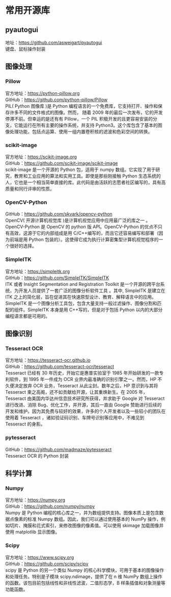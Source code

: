 # 常用开源库

## pyautogui

地址：<https://github.com/asweigart/pyautogui>  
键盘、鼠标操作封装

## 图像处理

### Pillow

官方地址：<https://python-pillow.org>  
GitHub：<https://github.com/python-pillow/Pillow>  
PIL( Python 图像库 )是 Python 编程语言的一个免费库，它支持打开、操作和保存许多不同的文件格式的图像。然而， 随着 2009 年的最后一次发布，它的开发停滞不前。但幸运的是还有有 Pillow，一个 PIL 积极开发的且更容易安装的分支，它能运行在所有主要的操作系统，并支持 Python3。这个库包含了基本的图像处理功能，包括点运算、使用一组内置卷积核的滤波和色彩空间的转换。

### scikit-image

官方地址：<https://scikit-image.org>  
GitHub：<https://github.com/scikit-image/scikit-image>  
scikit-image 是一个开源的 Python 包，适用于 numpy 数组。它实现了用于研究，教育和工业应用的算法和实用工具。即使是那些刚接触 Python 生态系统的人，它也是一个相当简单直接的库。此代码是由活跃的志愿者社区编写的，具有高质量和同行评审的性质。

### OpenCV-Python

GitHub：<https://github.com/skvark/opencv-python>  
OpenCV( 开源计算机视觉库 )是计算机视觉应用中应用最广泛的库之一 。OpenCV-Python 是 OpenCV 的 python 版 API。OpenCV-Python 的优点不只有高效，这源于它的内部组成是用 C/C++编写的，而且它还容易编写和部署（因为前端是用 Python 包装的）。这使得它成为执行计算密集型计算机视觉程序的一个很好的选择。

### SimpleITK

官方地址：<https://simpleitk.org>  
GitHub：<https://github.com/SimpleITK/SimpleITK>  
ITK 或者 Insight Segmentation and Registration Toolkit 是一个开源的跨平台系统，为开发人员提供了一套广泛的图像分析软件工具 。其中, SimpleITK 是建立在 ITK 之上的简化层，旨在促进其在快速原型设计、教育、解释语言中的应用。SimpleITK 是一个图像分析工具包，包含大量支持一般过滤操作、图像分割和匹配的组件。SimpleITK 本身是用 C++写的，但是对于包括 Python 以内的大部分编程语言都是可用的。

## 图像识别

### Tesseract OCR

官方地址：<https://tesseract-ocr.github.io>  
GitHub：<https://github.com/tesseract-ocr/tesseract>  
Tesseract 已经有 30 年历史，开始它是惠普实验室于 1985 年开始研发的一款专利软件，到 1995 年一件成为 OCR 业界内最准确的识别引擎之一。然而，HP 不久便决定放弃 OCR 业务，Tesseract 从此尘封。数年之后，HP 意识到与其将 Tesseract 束之高阁，还不如贡献给开源，让其重焕新生。在 2005 年，Tesseract 由美国内华达州信息技术研究所获得，并求助于 Google 对 Tesseract 进行改进、消除 Bug、优化工作，并开源，其后一直由 Google 赞助进行后续的开发和维护。因为其免费与较好的效果，许多的个人开发者以及一些较小的团队在使用着 Tesseract ，诸如验证码识别、车牌号识别等应用中，不难见到 Tesseract 的身影。

### pytesseract

GitHub：<https://github.com/madmaze/pytesseract>  
Tesseract OCR 的 Python 封装

## 科学计算

### Numpy

官方地址：<https://numpy.org>  
GitHub：<https://github.com/numpy/numpy>  
Numpy 是 Python 编程的核心库之一，并为数组提供支持。图像本质上是包含数据点像素的标准 Numpy 数组。因此，我们可以通过使用基本的 NumPy 操作，例如切片、掩膜和花式索引，来修改图像的像素值。可以使用 skimage 加载图像并使用 matplotlib 显示图像。

### Scipy

官方地址：<https://www.scipy.org>  
GitHub：<https://github.com/scipy/scipy>  
scipy 是 Python 的另一个类似 Numpy 的核心科学模块，可用于基本的图像操作和处理任务。特别是子模块 scipy.ndimage，提供了在 n 维 NumPy 数组上操作的函数。该包目前包括线性和非线性滤波，二值形态学，B 样条插值和对象测量等功能函数。
